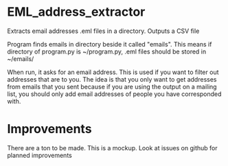 # EML_address_extractor
Extracts email addresses .eml files in a directory. Outputs a CSV file

Program finds emails in directory beside it called "emails".
This means if directory of program.py is ~/program.py, .eml 
files should be stored in ~/emails/

When run, it asks for an email address. This is used if you 
want to filter out addresses that are to you. The idea is that 
you only want to get addresses from emails that you sent 
because if you are using the output on a mailing list, you should 
only add email addresses of people you have corresponded with.

# Improvements
There are a ton to be made. This is a mockup. Look at issues 
on github for planned improvements